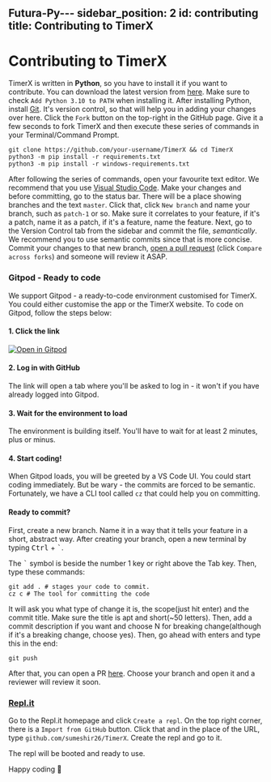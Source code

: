 Futura-Py---
sidebar_position: 2
id: contributing
title: Contributing to TimerX
---

# Contributing to TimerX

TimerX is written in **Python**, so you have to install it if you want to contribute.
You can download the latest version from [here](https://www.python.org/downloads/).
Make sure to check `Add Python 3.10 to PATH` when installing it.
After installing Python, install [Git](https://git-scm.org). It's version control, so that will help you in adding your changes over here.
Click the `Fork` button on the top-right in the GitHub page. Give it a few seconds to fork TimerX and then execute these series of commands in your Terminal/Command Prompt.

```shell
git clone https://github.com/your-username/TimerX && cd TimerX
python3 -m pip install -r requirements.txt
python3 -m pip install -r windows-requirements.txt
```

After following the series of commands, open your favourite text editor. We recommend that you use [Visual Studio Code](https://code.visualstudio.com). Make your changes and before committing, go to the status bar. There will be a place showing branches and the text `master`. Click that, click `New branch` and name your branch, such as `patch-1` or so. Make sure it correlates to your feature, if it's a patch, name it as a patch, if it's a feature, name the feature. Next, go to the Version Control tab from the sidebar and commit the file, _semantically_. We recommend you to use semantic commits since that is more concise.
Commit your changes to that new branch, [open a pull request](https://github.com/sumeshir26/TimerX/compare) (click `Compare across forks`) and someone will review it ASAP.

### Gitpod - Ready to code

We support Gitpod - a ready-to-code environment customised for TimerX. You could either customise the app or the TimerX website. To code on Gitpod, follow the steps below:

#### 1. Click the link

[![Open in Gitpod](https://gitpod.io/button/open-in-gitpod.svg)](https://gitpod.io/#/https://github.com/sumeshir26/TimerX)

#### 2. Log in with GitHub

The link will open a tab where you'll be asked to log in - it won't if you have already logged into Gitpod.

#### 3. Wait for the environment to load

The environment is building itself. You'll have to wait for at least 2 minutes, plus or minus.

#### 4. Start coding!

When Gitpod loads, you will be greeted by a VS Code UI. You could start coding immediately. But be wary - the commits are forced to be semantic. Fortunately, we have a CLI tool called `cz` that could help you on committing.

#### Ready to commit?

First, create a new branch. Name it in a way that it tells your feature in a short, abstract way. After creating your branch, open a new terminal by typing <kbd>Ctrl</kbd> + <kbd>`</kbd>.

The <kbd>`</kbd> symbol is beside the number 1 key or right above the Tab key. Then, type these commands:

```shell
git add . # stages your code to commit.
cz c # The tool for committing the code
```

It will ask you what type of change it is, the scope(just hit enter) and the commit title. Make sure the title is apt and short(~50 letters). Then, add a commit description if you want and choose N for breaking change(although if it's a breaking change, choose yes). Then, go ahead with enters and type this in the end:

```shell
git push
```

After that, you can open a PR [here](https://github.com/sumeshir26/TimerX/pulls/new). Choose your branch and open it and a reviewer will review it soon.

### [Repl.it](https://repl.it)

Go to the Repl.it homepage and click `Create a repl`. On the top right corner, there is a `Import from GitHub` button. Click that and in the place of the URL, type `github.com/sumeshir26/TimerX`. Create the repl and go to it.

The repl will be booted and ready to use.

Happy coding 🚀
